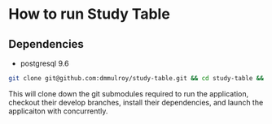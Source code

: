 # How to run Study Table

## Dependencies
 - postgresql 9.6

```bash
git clone git@github.com:dmmulroy/study-table.git && cd study-table && ./bootstrap.sh && npm start
```

This will clone down the git submodules required to run the application, checkout their develop branches, install their dependencies, and launch the applicaiton with concurrently.
